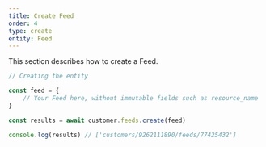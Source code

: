 ```yaml
---
title: Create Feed
order: 4
type: create
entity: Feed
---
```


This section describes how to create a Feed.

```javascript
// Creating the entity

const feed = {
    // Your Feed here, without immutable fields such as resource_name
}

const results = await customer.feeds.create(feed)

console.log(results) // ['customers/9262111890/feeds/77425432']
```
